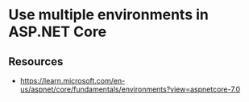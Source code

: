 # Use multiple environments in ASP.NET Core



## Resources
- https://learn.microsoft.com/en-us/aspnet/core/fundamentals/environments?view=aspnetcore-7.0